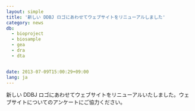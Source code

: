 ```yaml
---
layout: simple
title: '新しい DDBJ ロゴにあわせてウェブサイトをリニューアルしました'
category: news
db:
  - bioproject
  - biosample
  - gea
  - dra
  - dta


date: 2013-07-09T15:00:29+09:00
lang: ja
---
```


新しい DDBJ ロゴにあわせてウェブサイトをリニューアルいたしました。ウェブサイトについてのアンケートにご協力ください。

